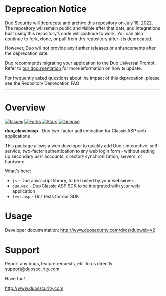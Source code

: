 # Deprecation Notice

Duo Security will deprecate and archive this repository on July 18, 2022. The repository will remain public and visible after that date, and integrations built using this repository’s code will continue to work. You can also continue to fork, clone, or pull from this repository after it is deprecated.

However, Duo will not provide any further releases or enhancements after the deprecation date.

Duo recommends migrating your application to the Duo Universal Prompt. Refer to [our documentation](https://duo.com/docs/universal-prompt-update-guide) for more information on how to update.

For frequently asked questions about the impact of this deprecation, please see the [Repository Deprecation FAQ](https://duosecurity.github.io/faq.html)

----

# Overview

[![Issues](https://img.shields.io/github/issues/duosecurity/duo_classicasp)](https://github.com/duosecurity/duo_classicasp/issues)
[![Forks](https://img.shields.io/github/forks/duosecurity/duo_classicasp)](https://github.com/duosecurity/duo_classicasp/network/members)
[![Stars](https://img.shields.io/github/stars/duosecurity/duo_classicasp)](https://github.com/duosecurity/duo_classicasp/stargazers)
[![License](https://img.shields.io/badge/License-View%20License-orange)](https://github.com/duosecurity/duo_classicasp/blob/master/LICENSE)

**duo_classicasp** - Duo two-factor authentication for Classic ASP web applications

This package allows a web developer to quickly add Duo's interactive, self-service, two-factor authentication to any web login form - without setting up secondary user accounts, directory synchronization, servers, or hardware.

What's here:

* `js` - Duo Javascript library, to be hosted by your webserver.
* `duo.wsc` - Duo Classic ASP SDK to be integrated with your web application
* `test.asp` -  Unit tests for our SDK

# Usage

Developer documentation: <http://www.duosecurity.com/docs/duoweb-v2>

# Support

Report any bugs, feature requests, etc. to us directly:
support@duosecurity.com

Have fun!

<http://www.duosecurity.com>
